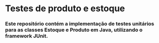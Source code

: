 # Testes de produto e estoque

### Este repositório contém a implementação de testes unitários para as classes Estoque e Produto em Java, utilizando o framework JUnit.
